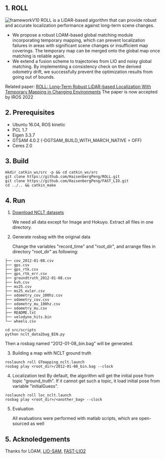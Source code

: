 ## 1. ROLL
![frameworkV10](https://user-images.githubusercontent.com/72208396/176880714-de2cf865-fdee-4796-aadd-d77a5af7d719.png)
ROLL is a LiDAR-based algorithm that can provide robust and accurate localization performance against long-term scene changes. 

* We propose a robust LOAM-based global matching module incorporating temporary mapping, which can prevent localization failures in areas with significant scene changes or insufficient map coverings. The temporary map can be merged onto the global map once matching is reliable again.
* We extend a fusion scheme to trajectories from LIO and noisy global matching. By implementing a consistency check on the derived odometry drift, we successfully prevent the optimization results from going out of bounds.

Related paper: [ROLL: Long-Term Robust LiDAR-based Localization With Temporary Mapping in Changing Environments](https://arxiv.org/abs/2203.03923)
The paper is now accepted by IROS 2022

## 2. Prerequisites
* Ubuntu 16.04, ROS kinetic
* PCL 1.7
* Eigen 3.3.7
* GTSAM 4.0.2 (-DGTSAM_BUILD_WITH_MARCH_NATIVE = OFF)
* Ceres 2.0


## 3. Build
```
mkdir catkin_ws/src -p && cd catkin_ws/src
git clone https://github.com/HaisenbergPeng/ROLL.git
git clone https://github.com/HaisenbergPeng/FAST_LIO.git
cd ../.. && catkin_make
```

## 4. Run
1. [Download NCLT datasets](http://robots.engin.umich.edu/nclt/)

    We need all data except for Image and Hokuyo. Extract all files in one directory.
2. Generate rosbag with the original data

    Change the variables "record_time" and "root_dir", and arrange files in directory "root_dir" as following:
```
├── cov_2012-01-08.csv
├── gps.csv
├── gps_rtk.csv
├── gps_rtk_err.csv
├── groundtruth_2012-01-08.csv
├── kvh.csv
├── ms25.csv
├── ms25_euler.csv
├── odometry_cov_100hz.csv
├── odometry_cov.csv
├── odometry_mu_100hz.csv
├── odometry_mu.csv
├── README.txt
├── velodyne_hits.bin
└── wheels.csv
```
```
cd src/scripts
python nclt_data2bag_BIN.py
```
Then a rosbag named "2012-01-08_bin.bag" will be generated.

3. Building a map with NCLT ground truth
```
roslaunch roll GTmapping_nclt.launch
rosbag play <root_dir>/2012-01-08_bin.bag --clock
```

4. Localization test
By default, the algorithm will get the initial pose from topic "ground_truth". If it cannot get such a topic,
 it load initial pose from variable "initialGuess".
```
roslaunch roll loc_nclt.launch
rosbag play <root_dir>/<another_bag> --clock
```

5. Evaluation

    All evaluations were performed with matlab scripts, which are open-sourced as well 

## 5. Acknoledgements
Thanks for LOAM, [LIO-SAM](https://github.com/TixiaoShan/LIO-SAM), [FAST-LIO2](https://github.com/hku-mars/FAST_LIO)
